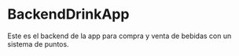 # BackendDrinkApp
Este es el backend de la app para compra y venta de bebidas con un sistema de puntos.
